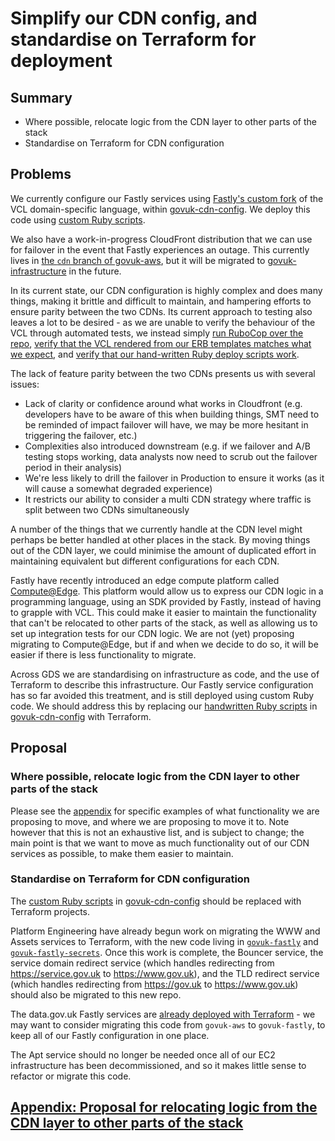 # Simplify our CDN config, and standardise on Terraform for deployment

## Summary

- Where possible, relocate logic from the CDN layer to other parts of the stack
- Standardise on Terraform for CDN configuration

## Problems

We currently configure our Fastly services using [Fastly's custom fork](https://developer.fastly.com/learning/vcl/using/) of the VCL domain-specific language, within [govuk-cdn-config](https://github.com/alphagov/govuk-cdn-config). We deploy this code using [custom Ruby scripts](https://github.com/alphagov/govuk-cdn-config/tree/main/lib).

We also have a work-in-progress CloudFront distribution that we can use for failover in the event that Fastly experiences an outage. This currently lives in [the `cdn` branch of govuk-aws](https://github.com/alphagov/govuk-aws/tree/cdn/terraform/projects/infra-cloudfront), but it will be migrated to [govuk-infrastructure](https://github.com/alphagov/govuk-infrastructure) in the future.

In its current state, our CDN configuration is highly complex and does many things, making it brittle and difficult to maintain, and hampering efforts to ensure parity between the two CDNs. Its current approach to testing also leaves a lot to be desired - as we are unable to verify the behaviour of the VCL through automated tests, we instead simply [run RuboCop over the repo](https://github.com/alphagov/govuk-cdn-config/blob/5bff7b9d3b7ef51b493bb00e609fc714da2dc67a/Rakefile#L8), [verify that the VCL rendered from our ERB templates matches what we expect](https://github.com/alphagov/govuk-cdn-config/blob/5bff7b9d3b7ef51b493bb00e609fc714da2dc67a/spec/www_vcl_erb_spec.rb), and [verify that our hand-written Ruby deploy scripts work](https://github.com/alphagov/govuk-cdn-config/blob/5bff7b9d3b7ef51b493bb00e609fc714da2dc67a/spec/deploy_service_spec.rb).

The lack of feature parity between the two CDNs presents us with several issues:

- Lack of clarity or confidence around what works in Cloudfront (e.g. developers have to be aware of this when building things, SMT need to be reminded of impact failover will have, we may be more hesitant in triggering the failover, etc.)
- Complexities also introduced downstream (e.g. if we failover and A/B testing stops working, data analysts now need to scrub out the failover period in their analysis)
- We're less likely to drill the failover in Production to ensure it works (as it will cause a somewhat degraded experience)
- It restricts our ability to consider a multi CDN strategy where traffic is split between two CDNs simultaneously 

A number of the things that we currently handle at the CDN level might perhaps be better handled at other places in the stack. By moving things out of the CDN layer, we could minimise the amount of duplicated effort in maintaining equivalent but different configurations for each CDN.

Fastly have recently introduced an edge compute platform called [Compute@Edge](https://www.fastly.com/products/edge-compute). This platform would allow us to express our CDN logic in a programming language, using an SDK provided by Fastly, instead of having to grapple with VCL. This could make it easier to maintain the functionality that can't be relocated to other parts of the stack, as well as allowing us to set up integration tests for our CDN logic. We are not (yet) proposing migrating to Compute@Edge, but if and when we decide to do so, it will be easier if there is less functionality to migrate.

Across GDS we are standardising on infrastructure as code, and the use of Terraform to describe this infrastructure. Our Fastly service configuration has so far avoided this treatment, and is still deployed using custom Ruby code. We should address this by replacing our [handwritten Ruby scripts](https://github.com/alphagov/govuk-cdn-config/tree/main/lib) in [govuk-cdn-config](https://github.com/alphagov/govuk-cdn-config) with Terraform.

## Proposal

### Where possible, relocate logic from the CDN layer to other parts of the stack

Please see the [appendix](rfc-163/relocating-logic-from-cdn.md) for specific examples of what functionality we are proposing to move, and where we are proposing to move it to. Note however that this is not an exhaustive list, and is subject to change; the main point is that we want to move as much functionality out of our CDN services as possible, to make them easier to maintain.

### Standardise on Terraform for CDN configuration

The [custom Ruby scripts](https://github.com/alphagov/govuk-cdn-config/tree/main/lib) in [govuk-cdn-config](https://github.com/alphagov/govuk-cdn-config) should be replaced with Terraform projects.

Platform Engineering have already begun work on migrating the WWW and Assets services to Terraform, with the new code living in [`govuk-fastly`](https://github.com/alphagov/govuk-fastly) and [`govuk-fastly-secrets`](https://github.com/alphagov/govuk-fastly-secrets). Once this work is complete, the Bouncer service, the service domain redirect service (which handles redirecting from https://service.gov.uk to https://www.gov.uk), and the TLD redirect service (which handles redirecting from https://gov.uk to https://www.gov.uk) should also be migrated to this new repo.

The data.gov.uk Fastly services are [already deployed with Terraform](https://github.com/alphagov/govuk-aws/tree/main/terraform/projects/fastly-datagovuk) - we may want to consider migrating this code from `govuk-aws` to `govuk-fastly`, to keep all of our Fastly configuration in one place.

The Apt service should no longer be needed once all of our EC2 infrastructure has been decommissioned, and so it makes little sense to refactor or migrate this code.

## [Appendix: Proposal for relocating logic from the CDN layer to other parts of the stack](rfc-163/relocating-logic-from-cdn.md)
